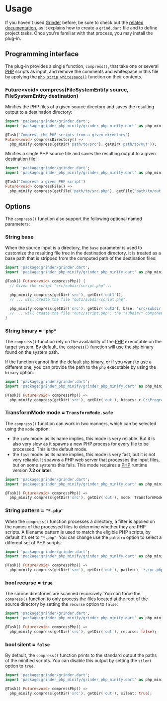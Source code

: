 # Usage
If you haven't used [Grinder](https://github.com/google/grinder.dart) before, be sure to check out the [related documentation](https://google.github.io/grinder.dart), as it explains how to create a `grind.dart` file and to define project tasks. Once you're familiar with that process, you may install the plug-in.

## Programming interface
The plug-in provides a single function, `compress()`, that take one or several [PHP](https://secure.php.net) scripts as input, and remove the comments and whitespace in this file by applying the [`php_strip_whitespace()`](https://secure.php.net/manual/en/function.php-strip-whitespace.php) function on their contents.
    
### Future&lt;void&gt; **compress**(FileSystemEntity source, FileSystemEntity destination)
Minifies the PHP files of a given source directory and saves the resulting output to a destination directory:

```dart
import 'package:grinder/grinder.dart';
import 'package:grinder_php_minify/grinder_php_minify.dart' as php_minify;

@Task('Compress the PHP scripts from a given directory')
Future<void> compressDirectory() =>
  php_minify.compress(getDir('path/to/src'), getDir('path/to/out'));
```

Minifies a single PHP source file and saves the resulting output to a given destination file:

```dart
import 'package:grinder/grinder.dart';
import 'package:grinder_php_minify/grinder_php_minify.dart' as php_minify;

@Task('Compress a given PHP script')
Future<void> compressFile() =>
  php_minify.compress(getFile('path/to/src.php'), getFile('path/to/out.php'));
```

## Options
The `compress()` function also support the following optional named parameters:

### String **base**
When the source input is a directory, the `base` parameter is used to customize the resulting file tree in the destination directory. It is treated as a base path that is stripped from the computed path of the destination files:

```dart
import 'package:grinder/grinder.dart';
import 'package:grinder_php_minify/grinder_php_minify.dart' as php_minify;

@Task() Future<void> compressPhp() {
  // Given the script "src/subdir/script.php"...
  
  php_minify.compress(getDir('src'), getDir('out1'));
  // ... will create the file "out1/subdir/script.php".

  php_minify.compress(getDir('src'), getDir('out2'), base: 'src/subdir');
  // ... will create the file "out2/script.php": the "subdir/" component was removed.
}
```

### String **binary** = `"php"`
The `compress()` function rely on the availability of the [PHP](https://secure.php.net) executable on the target system. By default, the `compress()` function will use the `php` binary found on the system path.

If the function cannot find the default `php` binary, or if you want to use a different one, you can provide the path to the `php` executable by using the `binary` option:

```dart
import 'package:grinder/grinder.dart';
import 'package:grinder_php_minify/grinder_php_minify.dart' as php_minify;

@Task() Future<void> compressPhp() =>
  php_minify.compress(getDir('src'), getDir('out'), binary: r'C:\Program Files\PHP\php.exe');
```

### TransformMode **mode** = `TransformMode.safe`
The `compress()` function can work in two manners, which can be selected using the `mode` option:

- the `safe` mode: as its name implies, this mode is very reliable. But it is also very slow as it spawns a new PHP process for every file to be processed. This is the default mode.
- the `fast` mode: as its name implies, this mode is very fast, but it is not very reliable. It spawns a PHP web server that processes the input files, but on some systems this fails. This mode requires a [PHP](https://secure.php.net) runtime version **7.2 or later**.

```dart
import 'package:grinder/grinder.dart';
import 'package:grinder_php_minify/grinder_php_minify.dart' as php_minify;

@Task() Future<void> compressPhp() =>
  php_minify.compress(getDir('src'), getDir('out'), mode: TransformMode.fast);
```

### String **pattern** = `"*.php"`
When the `compress()` function processes a directory, a filter is applied on the names of the processed files to determine whether they are PHP scripts. A filename pattern is used to match the eligible PHP scripts, by default it's set to `"*.php"`. You can change use the `pattern` option to select a different set of PHP scripts:

```dart
import 'package:grinder/grinder.dart';
import 'package:grinder_php_minify/grinder_php_minify.dart' as php_minify;

@Task() Future<void> compressPhp() =>
  php_minify.compress(getDir('src'), getDir('out'), pattern: '*.inc.php7');
```

### bool **recurse** = `true`
The source directories are scanned recursively. You can force the `compress()` function to only process the files located at the root of the source directory by setting the `recurse` option to `false`:

```dart
import 'package:grinder/grinder.dart';
import 'package:grinder_php_minify/grinder_php_minify.dart' as php_minify;

@Task() Future<void> compressPhp() =>
  php_minify.compress(getDir('src'), getDir('out'), recurse: false);
```

### bool **silent** = `false`
By default, the `compress()` function prints to the standard output the paths of the minified scripts. You can disable this output by setting the `silent` option to `true`.

```dart
import 'package:grinder/grinder.dart';
import 'package:grinder_php_minify/grinder_php_minify.dart' as php_minify;

@Task() Future<void> compressPhp() =>
  php_minify.compress(getDir('src'), getDir('out'), silent: true);
```
